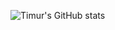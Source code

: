 ![Timur's GitHub stats](https://github-readme-stats.vercel.app/api?username=TsimurSh&hide=stars&show_icons=true&theme=city_lights)

<!--
**TsimurSh/TsimurSh** is a ✨ _special_ ✨ repository because its `README.md` (this file) appears on your GitHub profile.

Here are some ideas to get you started:

- 🔭 I’m currently working on ...
- 🌱 I’m currently learning ...
- 👯 I’m looking to collaborate on ...
- 🤔 I’m looking for help with ...
- 💬 Ask me about ...
- 📫 How to reach me: ...
- 😄 Pronouns: ...
- ⚡ Fun fact: ...
-->

